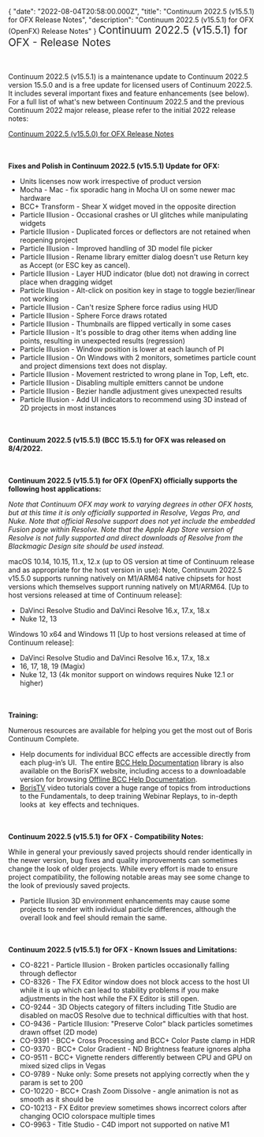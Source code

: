 {
"date": "2022-08-04T20:58:00.000Z",
  "title": "Continuum 2022.5 (v15.5.1) for OFX Release Notes",
  "description": "Continuum 2022.5 (v15.5.1) for OFX (OpenFX) Release Notes"
}
<span style="color: rgb(40, 40, 40); font-size: 1.5em; word-spacing: 0.5px;">Continuum 2022.5 (v15.5.1) for OFX - Release Notes</span>

<span style="font-size: 1rem;"> </span>

Continuum 2022.5 (v15.5.1) is a maintenance update to Continuum 2022.5 version 15.5.0 and is a free update for licensed users of Continuum 2022.5.  It includes several important fixes and feature enhancements (see below).  For a full list of what's new between Continuum 2022.5 and the previous Continuum 2022 major release, please refer to the initial 2022 release notes:

[Continuum 2022.5 (v15.5.0) for OFX Release Notes](/release-notes/continuum-2022-5-v15-5-0-for-ofx-release-notes/)

<span style="font-size: 1rem;"> </span>


**Fixes and Polish in Continuum 2022.5 (v15.5.1) Update for OFX:**

* Units licenses now work irrespective of product version
* Mocha - Mac - fix sporadic hang in Mocha UI on some newer mac hardware
* BCC+ Transform - Shear X widget moved in the opposite direction
* Particle Illusion - Occasional crashes or UI glitches while manipulating widgets
* Particle Illusion - Duplicated forces or deflectors are not retained when reopening project
* Particle Illusion - Improved handling of 3D model file picker
* Particle Illusion - Rename library emitter dialog doesn't use Return key as Accept (or ESC key as cancel).
* Particle Illusion - Layer HUD indicator (blue dot) not drawing in correct place when dragging widget
* Particle Illusion - Alt-click on position key in stage to toggle bezier/linear not working
* Particle Illusion - Can't resize Sphere force radius using HUD 
* Particle Illusion - Sphere Force draws rotated 
* Particle Illusion - Thumbnails are flipped vertically in some cases
* Particle Illusion - It's possible to drag other items when adding line points, resulting in unexpected results (regression)
* Particle Illusion - Window position is lower at each launch of PI
* Particle Illusion - On Windows with 2 monitors, sometimes particle count and project dimensions text does not display.
* Particle Illusion - Movement restricted to wrong plane in Top, Left, etc.
* Particle Illusion - Disabling multiple emitters cannot be undone
* Particle Illusion - Bezier handle adjustment gives unexpected results
* Particle Illusion - Add UI indicators to recommend using 3D instead of 2D projects in most instances



<span style="font-size: 1rem;"> </span>

**Continuum 2022.5 (v15.5.1) (BCC 15.5.1) for OFX was released on 8/4/2022.**

<span style="font-size: 1rem;"> </span>

**Continuum 2022.5 (v15.5.1) for OFX (OpenFX) officially supports the following host applications:**

_Note that Continuum OFX may work to varying degrees in other OFX hosts, but at this time it is only officially supported in Resolve, Vegas Pro, and Nuke.  Note that official Resolve support does not yet include the embedded Fusion page within Resolve.  Note that the Apple App Store version of Resolve is not fully supported and direct downloads of Resolve from the Blackmagic Design site should be used instead._

macOS 10.14, 10.15, 11.x, 12.x (up to OS version at time of Continuum release and as appropriate for the host version in use):    Note, Continuum 2022.5 v15.5.0 supports running natively on M1/ARM64 native chipsets for host versions which themselves support running natively on M1/ARM64.  \[Up to host versions released at time of Continuum release\]:

* DaVinci Resolve Studio and DaVinci Resolve 16.x, 17.x, 18.x
* Nuke 12, 13

Windows 10 x64 and Windows 11 \[Up to host versions released at time of Continuum release\]:

* DaVinci Resolve Studio and DaVinci Resolve 16.x, 17.x, 18.x
* 16, 17, 18, 19 (Magix)
* Nuke 12, 13 (4k monitor support on windows requires Nuke 12.1 or higher)

<span style="font-size: 1rem;"> </span>

**Training:**

Numerous resources are available for helping you get the most out of Boris Continuum Complete.

* Help documents for individual BCC effects are accessible directly from each plug-in’s UI.  The entire [BCC Help Documentation](/documentation/continuum/bcc-user-guide/ "BCC Help Documentation") library is also available on the BorisFX website, including access to a downloadable version for browsing [Offline BCC Help Documentation](https://cdn.borisfx.com/borisfx/store/BCC2019Documentation.zip "Offline Downloadable BCC Help Documentation").
* [BorisTV](/videos/) video tutorials cover a huge range of topics from introductions to the Fundamentals, to deep training Webinar Replays, to in-depth looks at  key effects and techniques.

<span style="font-size: 1rem;"> </span>

**Continuum 2022.5 (v15.5.1) for OFX - Compatibility Notes:**

While in general your previously saved projects should render identically in the newer version, bug fixes and quality improvements can sometimes change the look of older projects. While every effort is made to ensure project compatibility, the following notable areas may see some change to the look of previously saved projects.

* Particle Illusion 3D environment enhancements may cause some projects to render with individual particle differences, although the overall look and feel should remain the same.

<span style="font-size: 1rem;"> </span>

**Continuum 2022.5 (v15.5.1) for OFX - Known Issues and Limitations:**

* CO-8221 - Particle Illusion - Broken particles occasionally falling through deflector
* CO-8326 - The FX Editor window does not block access to the host UI while it is up which can lead to stability problems if you make adjustments in the host while the FX Editor is still open.
* CO-9244 - 3D Objects category of filters including Title Studio are disabled on macOS Resolve due to technical difficulties with that host.
* CO-9436 - Particle Illusion: "Preserve Color" black particles sometimes drawn offset (2D mode)
* CO-9391 - BCC+ Cross Processing and BCC+ Color Paste clamp in HDR
* CO-9370 - BCC+ Color Gradient - ND Brightness feature ignores alpha
* CO-9511 - BCC+ Vignette renders differently between CPU and GPU on mixed sized clips in Vegas
* CO-9789 - Nuke only: Some presets not applying correctly when the y param is set to 200
* CO-10220 - BCC+ Crash Zoom Dissolve - angle animation is not as smooth as it should be
* CO-10213 - FX Editor preview sometimes shows incorrect colors after changing OCIO colorspace multiple times
* CO-9963 - Title Studio - C4D import not supported on native M1

<div id="ext-gen9245"> </div>